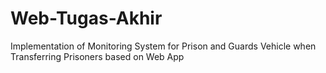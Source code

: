 # Web-Tugas-Akhir
Implementation of Monitoring System for Prison and Guards Vehicle when Transferring Prisoners based on Web App
